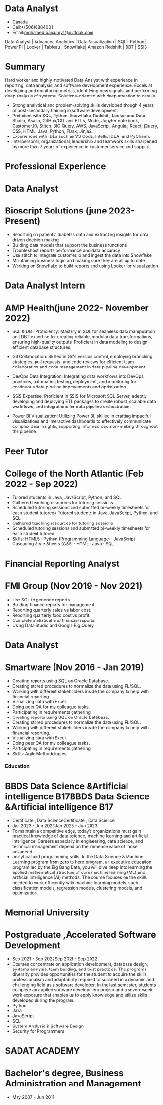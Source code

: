 # Data Analyst
- Canada 
- Cell:+(506)6884001 
- Email:mohamed.baioumy1@outlook.com

Data Analyst | Advanced Analytics | Data Visualization | SQL | Python | Power PI | Looker | Tableau | Snowflake| Amazon Redshift | DBT | SSIS

# Summary
Hard worker and highly motivated Data Analyst with experience in reporting, data analysis, and software development experience. 
Excels at developing and monitoring metrics, identifying new signals, and performing deep analysis of systems. Solutions-oriented with deep attention to details.
- Strong analytical and problem-solving skills developed though 4 years of post-secondary training in 
   software development.
- Proficient with SQL, Python, Snowflake, Redshift, Looker and Data Studio, Asana, GitHub/GIT and ETLs, 
   Mode, Jupyter note book, Customer.IO, Stitch.
   BIG Query, AWS, JavaScript, Angular, React, jQuery, CSS, HTML, Java, Python, Flask, Jinja2.
- Experienced with IDEs such as VS Code, IntelliJ IDEA, and PyCharm.
- Interpersonal, organizational, leadership and teamwork skills sharpened by more than 7 years of 
   experience in customer service and support.
   
# Professional Experience 
# Data Analyst 
# Bioscript Solutions (june 2023- Present)
- Reporting on patients’ diabetes data and extracting insights for data driven decision making                                      
- Building data models that support the business functions                                    
- Troubleshoot reports performance and data accuracy                       
- Use stitch to integrate customer.io and ingest the data into Snowflake                                         
- Maintaining business logic and making sure they are all up to date                                       
- Working on Snowflake to build reports and using Looker for visualization                               

# Data Analyst Intern
# AMP Health(june 2022- November 2022)
- SQL & DBT Proficiency: Mastery in SQL for seamless data manipulation and DBT expertise for creating reliable, modular data transformations, ensuring high-quality outputs. Proficient in data modeling to design efficient database structures.              
 
- Git Collaboration: Skilled in Git's version control, employing branching strategies, pull requests, and code reviews for efficient team collaboration and code management in data pipeline development.                

- DevOps Data Integration: Integrating data workflows into DevOps practices, automating testing, deployment, and monitoring for continuous data pipeline improvements and optimization.                  

- SSIS Expertise: Proficient in SSIS for Microsoft SQL Server, adeptly developing and deploying ETL packages to create robust, scalable data workflows, and integrations for data pipeline orchestration.                

- Power BI Visualization: Utilizing Power BI, skilled in crafting impactful visualizations and interactive dashboards to effectively communicate complex data insights, supporting informed decision-making throughout the pipeline.            

# Peer Tutor 
# College of the North Atlantic (Feb 2022 - Sep 2022)
- Tutored students in Java, JavaScript, Python, and SQL
- Gathered teaching resources for tutoring sessions
- Scheduled tutoring sessions and submitted bi-weekly timesheets for each student tutored• Tutored students in Java, JavaScript, Python, and SQL 
- Gathered teaching resources for tutoring sessions 
- Scheduled tutoring sessions and submitted bi-weekly timesheets for each student tutored
- Skills: HTML5 · Python (Programming Language) · JavaScript · Cascading Style Sheets (CSS) · HTML · Java · SQL

# Financial Reporting Analyst
# FMI Group (Nov 2019 - Nov 2021)
- Use SQL to generate reports.
- Building finance reports for management. 
- Reporting quarterly sales vs labor cost. 
- Reporting quarterly food cost vs profit.
- Complete statistical and financial reports.
- Using Data Studio and Google Big Query

# Data Analyst
# Smartware (Nov 2016 - Jan 2019) 

- Creating reports using SQL on Oracle Database.
- Creating stored procedures to normalize the data using PL/SQL.
- Working with different stakeholders inside the company to help with financial reporting.
- Visualizing data with Excel.
- Doing peer QA for my colleague tasks.
- Participating in requirements gathering.
- Creating reports using SQL on Oracle Database. 
- Creating stored procedures to normalize the data using PL/SQL. 
- Working with different stakeholders inside the company to help with financial reporting.
- Visualizing data with Excel.
- Doing peer QA for my colleague tasks. 
- Participating in requirements gathering.
- Skills: Agile Methodologies

### Education
# BBDS Data Science &Artificial intelligence B17BBDS Data Science &Artificial intelligence B17
- Certificate , Data ScienceCertificate , Data Science
- Jan 2023 - Jun 2023Jan 2023 - Jun 2023
- To maintain a competitive edge, today’s organizations must gain practical knowledge of data science, machine learning and artificial
intelligence. Careers especially in engineering, data science, and technical management depend on the immense value of those advanced
- analytical and programming skills.
In the Data Science & Machine Learning program from zero to hero program, an executive education program led by the Big Bang Data, you
will dive deep into learning the applied mathematical structure of core machine learning (ML) and artificial intelligence (AI) methods. The course
focuses on the skills needed to work efficiently with machine learning models, such classification models, regression models, clustering
models, and optimization.

# Memorial University
# Postgraduate ,Accelerated Software Development
- Sep 2021 - Sep 2022Sep 2021 - Sep 2022
- Courses concentrate on application development, database design, systems analysis, team building, and best practices. The programs diversity provides opportunities for the student to acquire the skills, professionalism and adaptability required to succeed in a dynamic and challenging field as a software developer.
In the last semester, students complete an applied software development project and a seven-week work exposure that enables us to apply knowledge and utilize skills developed during the program.
- Python
- Java
- JavaScript
- SQL
- System Analysis & Software Design
- Security for Programmers

# SADAT ACADEMY 
# Bachelor's degree, Business Administration and Management
 - May 2007 - Jun 2011







